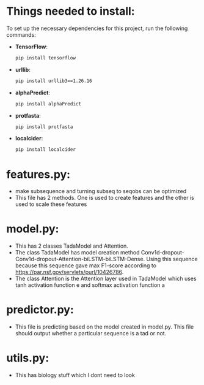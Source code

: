 # Things needed to install:
To set up the necessary dependencies for this project, run the following commands:

- **TensorFlow**:
    ```bash
    pip install tensorflow
    ```
- **urllib**:
    ```bash
    pip install urllib3==1.26.16
    ```
- **alphaPredict**:
    ```bash
    pip install alphaPredict
    ```
- **protfasta**:
    ```bash
    pip install protfasta
    ```
- **localcider**:
    ```bash
    pip install localcider
    ```


# features.py:
   - make subsequence and turning subseq to seqobs can be optimized
   - This file has 2 methods. One is used to create features and the other is used to scale these features

# model.py:
   - This has 2 classes TadaModel and Attention.
   - The class TadaModel has model creation method Conv1d-dropout-Conv1d-dropout-Attention-biLSTM-biLSTM-Dense. Using this sequence because this sequence gave max F1-score according to https://par.nsf.gov/servlets/purl/10426786.
   - The class Attention is the Attention layer used in TadaModel which uses tanh activation function e and softmax activation function a

# predictor.py:
- This file is predicting based on the model created in model.py. This file should output whether a particular sequence is a tad or not.


# utils.py:
   - This has biology stuff which I dont need to look

